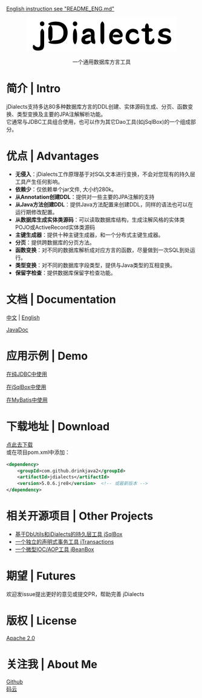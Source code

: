 <p align="left">
  <a href="README_ENG.md">
	English instruction see "README_ENG.md"
  </a>
</p>
<p align="center">
  <a href="https://github.com/drinkjava2/jDialects">
   <img alt="jdialects-logo" src="jdialects-logo.png">
  </a>
</p>

<p align="center">
  一个通用数据库方言工具
</p>

# 简介 | Intro

jDialects支持多达80多种数据库方言的DDL创建、实体源码生成、分页、函数变换、类型变换及主要的JPA注解解析功能。  
它通常与JDBC工具组合使用，也可以作为其它Dao工具(如jSqlBox)的一个组成部分。    

# 优点 | Advantages

- **无侵入**：jDialects工作原理基于对SQL文本进行变换，不会对您现有的持久层工具产生任何影响。
- **依赖少**：仅依赖单个jar文件, 大小约280k。
- **从Annotation创建DDL**：提供对一些主要的JPA注解的支持
- **从Java方法创建DDL**：提供Java方法配置来创建DDL，同样的语法也可以在运行期修改配置。
- **从数据库生成实体类源码**：可以读取数据库结构，生成注解风格的实体类POJO或ActiveRecord实体类源码
- **主键生成器**：提供十种主键生成器，和一个分布式主键生成器。
- **分页**：提供跨数据库的分页方法。
- **函数变换**：对不同的数据库解析成对应方言的函数，尽量做到一次SQL到处运行。
- **类型变换**：对不同的数据库字段类型，提供与Java类型的互相变换。
- **保留字检查**：提供数据库保留字检查功能。

# 文档 | Documentation

[中文](https://gitee.com/drinkjava2/jdialects/wikis/pages)  |  [English](https://gitee.com/drinkjava2/jdialects/wiki)

[JavaDoc](http://search.maven.org/#search%7Cga%7C1%7Ca%3A%22jdialects%22)

# 应用示例 | Demo

[在纯JDBC中使用](https://gitee.com/drinkjava2/jdialects/wikis/pages?title=8.1-%E5%9C%A8%E7%BA%AFJDBC%E9%A1%B9%E7%9B%AE%E4%B8%AD%E4%BD%BF%E7%94%A8&parent=%E7%94%A8%E6%88%B7%E6%89%8B%E5%86%8C)

[在jSqlBox中使用](https://gitee.com/drinkjava2/jdialects/wikis/pages?title=8.2-%E5%9C%A8jSqlBox%E9%A1%B9%E7%9B%AE%E4%B8%AD%E4%BD%BF%E7%94%A8&parent=%E7%94%A8%E6%88%B7%E6%89%8B%E5%86%8C)

[在MyBatis中使用](https://gitee.com/drinkjava2/jdialects/wikis/pages?title=8.3-%E5%9C%A8MyBatis%E4%B8%AD%E4%BD%BF%E7%94%A8&parent=%E7%94%A8%E6%88%B7%E6%89%8B%E5%86%8C)

# 下载地址 | Download

[点此去下载](http://search.maven.org/#search%7Cga%7C1%7Ca%3A%22jdialects%22)  
或在项目pom.xml中添加：  
```xml
<dependency>
    <groupId>com.github.drinkjava2</groupId>
    <artifactId>jdialects</artifactId>
    <version>5.0.6.jre8</version>  <!-- 或最新版本 -->
</dependency>
```

# 相关开源项目 | Other Projects

- [基于DbUtils和jDialects的持久层工具 jSqlBox](https://gitee.com/drinkjava2/jSqlBox)
- [一个独立的声明式事务工具 jTransactions](https://gitee.com/drinkjava2/jTransactions)
- [一个微型IOC/AOP工具 jBeanBox](https://gitee.com/drinkjava2/jBeanBox)

# 期望 | Futures

欢迎发issue提出更好的意见或提交PR，帮助完善 jDialects

# 版权 | License

[Apache 2.0](http://www.apache.org/licenses/LICENSE-2.0)

# 关注我 | About Me
[Github](https://github.com/drinkjava2)  
[码云](https://gitee.com/drinkjava2)  
